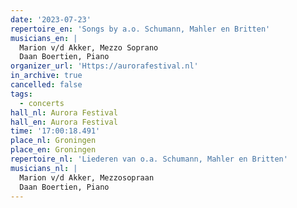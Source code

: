 ```yaml
---
date: '2023-07-23'
repertoire_en: 'Songs by a.o. Schumann, Mahler en Britten'
musicians_en: |
  Marion v/d Akker, Mezzo Soprano
  Daan Boertien, Piano 
organizer_url: 'Https://aurorafestival.nl'
in_archive: true
cancelled: false
tags:
  - concerts
hall_nl: Aurora Festival
hall_en: Aurora Festival
time: '17:00:18.491'
place_nl: Groningen
place_en: Groningen
repertoire_nl: 'Liederen van o.a. Schumann, Mahler en Britten'
musicians_nl: |
  Marion v/d Akker, Mezzosopraan
  Daan Boertien, Piano
---
```


